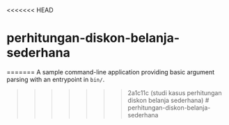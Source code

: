 <<<<<<< HEAD
# perhitungan-diskon-belanja-sederhana
=======
A sample command-line application providing basic argument parsing with an entrypoint in `bin/`.
>>>>>>> 2a1c11c (studi kasus perhitungan diskon belanja sederhana)
#   p e r h i t u n g a n - d i s k o n - b e l a n j a - s e d e r h a n a  
 